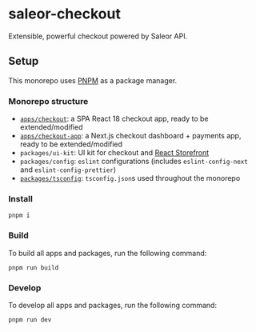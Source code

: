 # saleor-checkout

Extensible, powerful checkout powered by Saleor API.

## Setup

This monorepo uses [PNPM](https://pnpm.io/) as a package manager.

### Monorepo structure

- [`apps/checkout`](apps/checkout/README.md): a SPA React 18 checkout app, ready to be extended/modified
- [`apps/checkout-app`](apps/checkout-app/README.md): a Next.js checkout dashboard + payments app, ready to be extended/modified
- `packages/ui-kit`: UI kit for checkout and [React Storefront](https://github.com/saleor/react-storefront)
- `packages/config`: `eslint` configurations (includes `eslint-config-next` and `eslint-config-prettier`)
- [`packages/tsconfig`](packages/tsconfig/README.md): `tsconfig.json`s used throughout the monorepo

### Install
```
pnpm i
```

### Build

To build all apps and packages, run the following command:

```
pnpm run build
```

### Develop

To develop all apps and packages, run the following command:

```
pnpm run dev
```
